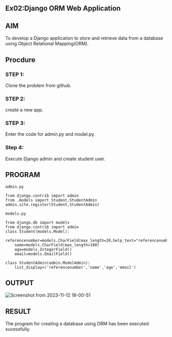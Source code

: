 ## Ex02:Django ORM Web Application

## AIM
To develop a Django application to store and retrieve data from a database using Object Relational Mapping(ORM).

## Procdure

### STEP 1:
Clone the problem from github.
### STEP 2:
create a new app.
### STEP 3:
Enter the code for admin.py and model.py.
### Step 4:
Execute Django admin and create student user.
## PROGRAM
```
admin.py

from django.contrib import admin
from .models import Student,StudentAdmin
admin.site.register(Student,StudentAdmin)

models.py

from django.db import models
from django.contrib import admin
class Student(models.Model):
    referencenumber=models.CharField(max_length=20,help_text="referencenumber")
    name=models.CharField(max_length=100)
    age=models.IntegerField()
    email=models.EmailField()

class StudentAdmin(admin.ModelAdmin):
    list_display=('referencenumber','name','age','email')
```

## OUTPUT

![Screenshot from 2023-11-12 18-00-51](https://github.com/DivyaMunirathnamm/django-orm-app/assets/147474097/85a45bdb-2e1a-4ccd-bd96-8d71b2958a6e)

## RESULT
The program for creating a database using ORM has been executed sucessfully.


